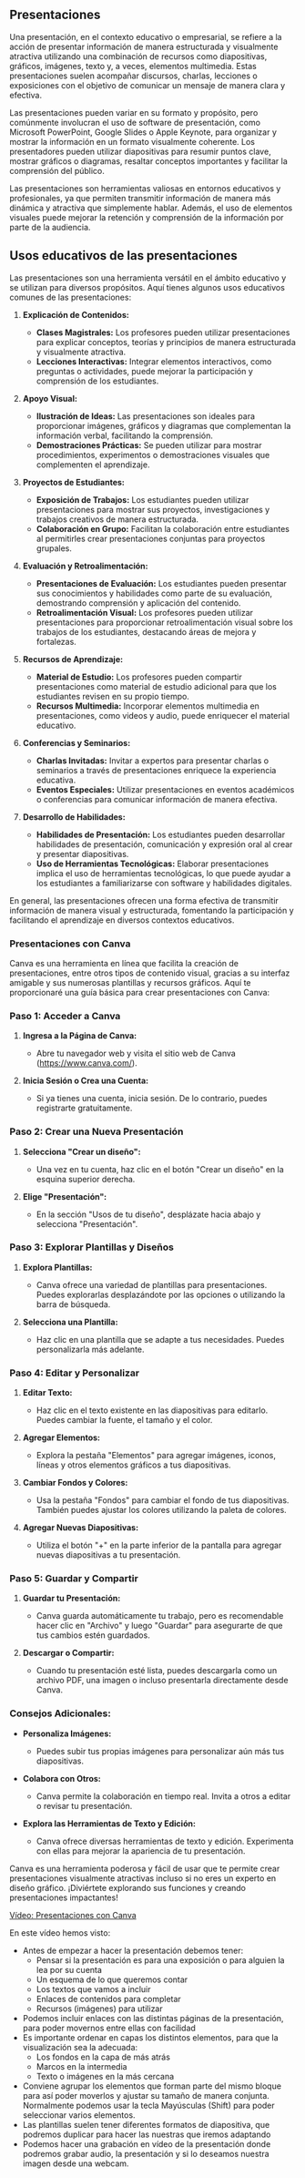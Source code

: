 ## Presentaciones

Una presentación, en el contexto educativo o empresarial, se refiere a la acción de presentar información de manera estructurada y visualmente atractiva utilizando una combinación de recursos como diapositivas, gráficos, imágenes, texto y, a veces, elementos multimedia. Estas presentaciones suelen acompañar discursos, charlas, lecciones o exposiciones con el objetivo de comunicar un mensaje de manera clara y efectiva.

Las presentaciones pueden variar en su formato y propósito, pero comúnmente involucran el uso de software de presentación, como Microsoft PowerPoint, Google Slides o Apple Keynote, para organizar y mostrar la información en un formato visualmente coherente. Los presentadores pueden utilizar diapositivas para resumir puntos clave, mostrar gráficos o diagramas, resaltar conceptos importantes y facilitar la comprensión del público.

Las presentaciones son herramientas valiosas en entornos educativos y profesionales, ya que permiten transmitir información de manera más dinámica y atractiva que simplemente hablar. Además, el uso de elementos visuales puede mejorar la retención y comprensión de la información por parte de la audiencia.

## Usos educativos de las presentaciones

Las presentaciones son una herramienta versátil en el ámbito educativo y se utilizan para diversos propósitos. Aquí tienes algunos usos educativos comunes de las presentaciones:

1. **Explicación de Contenidos:**
   - **Clases Magistrales:** Los profesores pueden utilizar presentaciones para explicar conceptos, teorías y principios de manera estructurada y visualmente atractiva.
   - **Lecciones Interactivas:** Integrar elementos interactivos, como preguntas o actividades, puede mejorar la participación y comprensión de los estudiantes.

2. **Apoyo Visual:**
   - **Ilustración de Ideas:** Las presentaciones son ideales para proporcionar imágenes, gráficos y diagramas que complementan la información verbal, facilitando la comprensión.
   - **Demostraciones Prácticas:** Se pueden utilizar para mostrar procedimientos, experimentos o demostraciones visuales que complementen el aprendizaje.

3. **Proyectos de Estudiantes:**
   - **Exposición de Trabajos:** Los estudiantes pueden utilizar presentaciones para mostrar sus proyectos, investigaciones y trabajos creativos de manera estructurada.
   - **Colaboración en Grupo:** Facilitan la colaboración entre estudiantes al permitirles crear presentaciones conjuntas para proyectos grupales.

4. **Evaluación y Retroalimentación:**
   - **Presentaciones de Evaluación:** Los estudiantes pueden presentar sus conocimientos y habilidades como parte de su evaluación, demostrando comprensión y aplicación del contenido.
   - **Retroalimentación Visual:** Los profesores pueden utilizar presentaciones para proporcionar retroalimentación visual sobre los trabajos de los estudiantes, destacando áreas de mejora y fortalezas.

5. **Recursos de Aprendizaje:**
   - **Material de Estudio:** Los profesores pueden compartir presentaciones como material de estudio adicional para que los estudiantes revisen en su propio tiempo.
   - **Recursos Multimedia:** Incorporar elementos multimedia en presentaciones, como videos y audio, puede enriquecer el material educativo.

6. **Conferencias y Seminarios:**
   - **Charlas Invitadas:** Invitar a expertos para presentar charlas o seminarios a través de presentaciones enriquece la experiencia educativa.
   - **Eventos Especiales:** Utilizar presentaciones en eventos académicos o conferencias para comunicar información de manera efectiva.

7. **Desarrollo de Habilidades:**
   - **Habilidades de Presentación:** Los estudiantes pueden desarrollar habilidades de presentación, comunicación y expresión oral al crear y presentar diapositivas.
   - **Uso de Herramientas Tecnológicas:** Elaborar presentaciones implica el uso de herramientas tecnológicas, lo que puede ayudar a los estudiantes a familiarizarse con software y habilidades digitales.

En general, las presentaciones ofrecen una forma efectiva de transmitir información de manera visual y estructurada, fomentando la participación y facilitando el aprendizaje en diversos contextos educativos.

### Presentaciones con Canva

Canva es una herramienta en línea que facilita la creación de presentaciones, entre otros tipos de contenido visual, gracias a su interfaz amigable y sus numerosas plantillas y recursos gráficos. Aquí te proporcionaré una guía básica para crear presentaciones con Canva:

### Paso 1: Acceder a Canva

1. **Ingresa a la Página de Canva:**
   - Abre tu navegador web y visita el sitio web de Canva (https://www.canva.com/).

2. **Inicia Sesión o Crea una Cuenta:**
   - Si ya tienes una cuenta, inicia sesión. De lo contrario, puedes registrarte gratuitamente.

### Paso 2: Crear una Nueva Presentación

1. **Selecciona "Crear un diseño":**
   - Una vez en tu cuenta, haz clic en el botón "Crear un diseño" en la esquina superior derecha.

2. **Elige "Presentación":**
   - En la sección "Usos de tu diseño", desplázate hacia abajo y selecciona "Presentación".

### Paso 3: Explorar Plantillas y Diseños

1. **Explora Plantillas:**
   - Canva ofrece una variedad de plantillas para presentaciones. Puedes explorarlas desplazándote por las opciones o utilizando la barra de búsqueda.

2. **Selecciona una Plantilla:**
   - Haz clic en una plantilla que se adapte a tus necesidades. Puedes personalizarla más adelante.

### Paso 4: Editar y Personalizar

1. **Editar Texto:**
   - Haz clic en el texto existente en las diapositivas para editarlo. Puedes cambiar la fuente, el tamaño y el color.

2. **Agregar Elementos:**
   - Explora la pestaña "Elementos" para agregar imágenes, iconos, líneas y otros elementos gráficos a tus diapositivas.

3. **Cambiar Fondos y Colores:**
   - Usa la pestaña "Fondos" para cambiar el fondo de tus diapositivas. También puedes ajustar los colores utilizando la paleta de colores.

4. **Agregar Nuevas Diapositivas:**
   - Utiliza el botón "+" en la parte inferior de la pantalla para agregar nuevas diapositivas a tu presentación.

### Paso 5: Guardar y Compartir

1. **Guardar tu Presentación:**
   - Canva guarda automáticamente tu trabajo, pero es recomendable hacer clic en "Archivo" y luego "Guardar" para asegurarte de que tus cambios estén guardados.

2. **Descargar o Compartir:**
   - Cuando tu presentación esté lista, puedes descargarla como un archivo PDF, una imagen o incluso presentarla directamente desde Canva.

### Consejos Adicionales:

- **Personaliza Imágenes:**
  - Puedes subir tus propias imágenes para personalizar aún más tus diapositivas.

- **Colabora con Otros:**
  - Canva permite la colaboración en tiempo real. Invita a otros a editar o revisar tu presentación.

- **Explora las Herramientas de Texto y Edición:**
  - Canva ofrece diversas herramientas de texto y edición. Experimenta con ellas para mejorar la apariencia de tu presentación.

Canva es una herramienta poderosa y fácil de usar que te permite crear presentaciones visualmente atractivas incluso si no eres un experto en diseño gráfico. ¡Diviértete explorando sus funciones y creando presentaciones impactantes!

[Vídeo: Presentaciones con Canva]()

En este vídeo hemos visto:

* Antes de empezar a hacer la presentación debemos tener:
   - Pensar si la presentación es para una exposición o para alguien la lea por su cuenta
   - Un esquema de lo que queremos contar
   - Los textos que vamos a incluir
   - Enlaces de contenidos para completar
   - Recursos (imágenes) para utilizar
* Podemos incluir enlaces con las distintas páginas de la presentación, para poder movernos entre ellas con facilidad
* Es importante ordenar en capas los distintos elementos, para que la visualización sea la adecuada: 
   - Los fondos en la capa de más atrás
   - Marcos en la intermedia
   - Texto o imágenes en la más cercana
* Conviene agrupar los elementos que forman parte del mismo bloque para así poder moverlos y ajustar su tamaño de manera conjunta. Normalmente podemos usar la tecla Mayúsculas (Shift) para poder seleccionar varios elementos.
* Las plantillas suelen tener diferentes formatos de diapositiva, que podremos duplicar para hacer las nuestras que iremos adaptando
* Podemos hacer una grabación en vídeo de la presentación donde podremos grabar audio, la presentación y si lo deseamos nuestra imagen desde una webcam.

